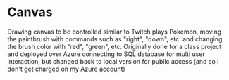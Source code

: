 # Canvas
Drawing canvas to be controlled similar to Twitch plays Pokemon, moving the paintbrush with commands such as "right", "down", etc. and changing the brush color with "red", "green", etc.
Originally done for a class project and deployed over Azure connecting to SQL database for multi user interaction, but changed back to local version for public access (and so I don't get charged on my Azure account)
